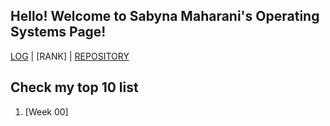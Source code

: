 ## Hello! Welcome to Sabyna Maharani's Operating Systems Page!

[LOG](TXT/mylog.txt) | [RANK] | [REPOSITORY](https://github.com/sabynn/os212)

## Check my top 10 list
1. [Week 00]
